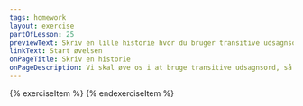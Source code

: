 ```yaml
---
tags: homework
layout: exercise
partOfLesson: 25
previewText: Skriv en lille historie hvor du bruger transitive udsagnsord.
linkText: Start øvelsen
onPageTitle: Skriv en historie
onPageDescription: Vi skal øve os i at bruge transitive udsagnsord, så prøv at skriv en lille historie hvor du bruger dem.
---
```


{% exerciseItem %}
<textarea-input data-label="Skriv en historie, hvor du bruger mindst 5 transitive udsagnsord"></textarea-input>
<feedback-message data-content="Godt klaret! Jeg glæder mig til at læse din historie."></feedback-message>
{% endexerciseItem %}